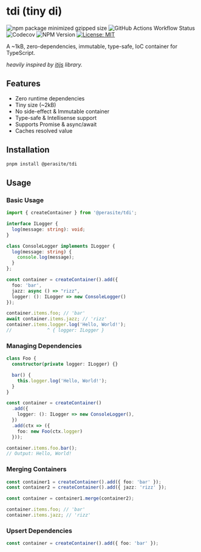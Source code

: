 # tdi (tiny di)
![npm package minimized gzipped size](https://img.shields.io/bundlejs/size/%40perasite%2Ftdi)
![GitHub Actions Workflow Status](https://img.shields.io/github/actions/workflow/status/perasite/tdi/test.yml)
![Codecov](https://img.shields.io/codecov/c/github/PeraSite/tdi)
![NPM Version](https://img.shields.io/npm/v/%40perasite%2Ftdi)
[![License: MIT](https://img.shields.io/badge/License-MIT-yellow.svg)](https://opensource.org/licenses/MIT)

A ~1kB, zero-dependencies, immutable, type-safe, IoC container for TypeScript.

*heavily inspired by [itijs](https://itijs.org/) library.*

## Features
- Zero runtime dependencies
- Tiny size (~2kB)
- No side-effect & Immutable container
- Type-safe & Intellisense support
- Supports Promise & async/await
- Caches resolved value

## Installation
```bash
pnpm install @perasite/tdi
```

## Usage
### Basic Usage
```typescript
import { createContainer } from '@perasite/tdi';

interface ILogger {
  log(message: string): void;
}

class ConsoleLogger implements ILogger {
  log(message: string) {
	console.log(message);
  }
};

const container = createContainer().add({
  foo: 'bar',
  jazz: async () => "rizz",
  logger: (): ILogger => new ConsoleLogger()
});

container.items.foo; // 'bar'
await container.items.jazz; // 'rizz'
container.items.logger.log('Hello, World!');
//             ^ { logger: ILogger }
```

### Managing Dependencies
```typescript
class Foo {
  constructor(private logger: ILogger) {}

  bar() {
    this.logger.log('Hello, World!');
  }
}

const container = createContainer()
  .add({ 
    logger: (): ILogger => new ConsoleLogger(), 
  })
  .add(ctx => ({
	foo: new Foo(ctx.logger)
  }));

container.items.foo.bar();
// Output: Hello, World!
```

### Merging Containers
```typescript
const container1 = createContainer().add({ foo: 'bar' });
const container2 = createContainer().add({ jazz: 'rizz' });

const container = container1.merge(container2);

container.items.foo; // 'bar'
container.items.jazz; // 'rizz'
```

### Upsert Dependencies
```typescript
const container = createContainer().add({ foo: 'bar' });
```
